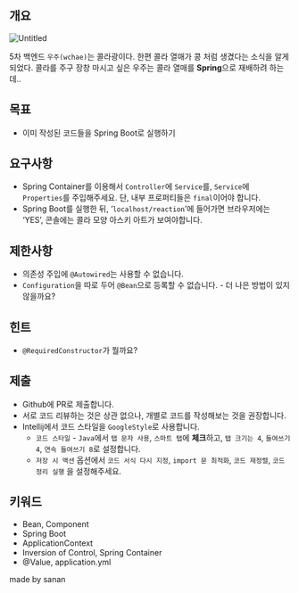 ## 개요

![Untitled](https://github.com/42cabi/on-boarding/assets/105692206/254c53b4-c2a7-40f5-93f7-1a960532c7db)


5차 백엔드 `우주(wchae)`는 콜라광이다. 한편 콜라 열매가 콩 처럼 생겼다는 소식을 알게 되었다. 콜라를 주구 장창 마시고 싶은 우주는 콜라 열매를 **Spring**으로 재배하려 하는데..

## 목표

- 이미 작성된 코드들을 Spring Boot로 실행하기

## 요구사항

- Spring Container를 이용해서 `Controller`에 `Service`를, `Service`에 `Properties`를 주입해주세요. 단, 내부 프로퍼티들은 `final`이어야 합니다.
- Spring Boot를 실행한 뒤, ‘`localhost/reaction`’에 들어가면 브라우저에는 ‘YES’, 콘솔에는 콜라 모양 아스키 아트가 보여야합니다.

## 제한사항

- 의존성 주입에 `@Autowired`는 사용할 수 없습니다.
- `Configuration`을 따로 두어 `@Bean`으로 등록할 수 없습니다. - 더 나은 방법이 있지 않을까요?

## 힌트

- `@RequiredConstructor`가 뭘까요?

## 제출

- Github에 PR로 제출합니다.
- 서로 코드 리뷰하는 것은 상관 없으나, 개별로 코드를 작성해보는 것을 권장합니다.
- Intellij에서 코드 스타일을 `GoogleStyle`로 사용합니다.
    - `코드 스타일` - `Java`에서 `탭 문자 사용`, `스마트 탭`에 **체크**하고, `탭 크기는 4`, `들여쓰기 4`, `연속 들여쓰기 8`로 설정합니다.
    - `저장 시 액션` 옵션에서 `코드 서식 다시 지정`, `import 문 최적화`, `코드 재정렬`, `코드 정리 실행` 을 설정해주세요.

## 키워드

- Bean, Component
- Spring Boot
- ApplicationContext
- Inversion of Control, Spring Container
- @Value, application.yml

made by sanan
